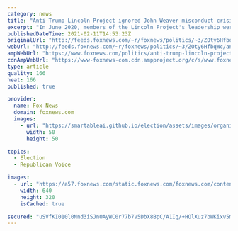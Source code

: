 ```yaml
---
category: news
title: "Anti-Trump Lincoln Project ignored John Weaver misconduct crisis: Here's how it happened"
excerpt: "In June 2020, members of the Lincoln Project's leadership were informed in writing and in subsequent phone calls of at least 10 specific allegations of harassment against co-founder John Weaver, including two involving Lincoln Project employees, according to multiple people with direct knowledge of the"
publishedDateTime: 2021-02-11T14:53:23Z
originalUrl: "http://feeds.foxnews.com/~r/foxnews/politics/~3/ZOty6HfbqWc/anti-trump-lincoln-project-ignored-john-weaver-misconduct-crisis-heres-how-it-happened"
webUrl: "http://feeds.foxnews.com/~r/foxnews/politics/~3/ZOty6HfbqWc/anti-trump-lincoln-project-ignored-john-weaver-misconduct-crisis-heres-how-it-happened"
ampWebUrl: "https://www.foxnews.com/politics/anti-trump-lincoln-project-ignored-john-weaver-misconduct-crisis-heres-how-it-happened.amp"
cdnAmpWebUrl: "https://www-foxnews-com.cdn.ampproject.org/c/s/www.foxnews.com/politics/anti-trump-lincoln-project-ignored-john-weaver-misconduct-crisis-heres-how-it-happened.amp"
type: article
quality: 166
heat: 166
published: true

provider:
  name: Fox News
  domain: foxnews.com
  images:
    - url: "https://smartableai.github.io/election/assets/images/organizations/foxnews.com-50x50.jpg"
      width: 50
      height: 50

topics:
  - Election
  - Republican Voice

images:
  - url: "https://a57.foxnews.com/static.foxnews.com/foxnews.com/content/uploads/2021/02/640/320/Lincoln-Project.jpg?ve=1&tl=1"
    width: 640
    height: 320
    isCached: true

secured: "uSVfKI010l0Nnd3iSJnOAyWC0r77b7V5DbX8BpC/A1Ig/+HOlXuz7bWKixv5mdZRdvwE7tKkFmI65RK2CZ+ObpdGLwGKhgJlapkW7A8gScMFnedxnkrE3DYFrzEMZtiyx44siEJYZs4r0FcLLZTiVEntEjN4EFcyxkAinhMNlygL8Y1v0xfju9n4udihbruAzTkCOww+cHTACW2ZTfV4crCJb/WicPwU9TMf0z7uLORWqDrRhZS18kZJLz8LdJukQJyVOdqcB2VlsLlEdgtRowXyQSCfe0Fh06kK4zNk7aJeXSfIxkhWh50FYQy96oAd6tp27c2BlBNRH8QtlD2xI4S6ASXLaTI0LZzyam5HDCE=;mzcX8S6a4bi8NpIW/7aiFQ=="
---
```


